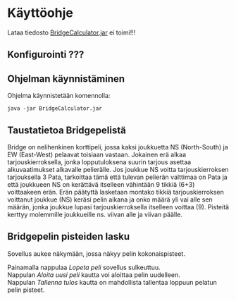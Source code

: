 # Käyttöohje

Lataa tiedosto [BridgeCalculator.jar](./BridgeCalcularor.jar)  ei toimi!!!

## Konfigurointi ???

## Ohjelman käynnistäminen 

Ohjelma käynnistetään komennolla:

```
java -jar BridgeCalculator.jar
```

## Taustatietoa Bridgepelistä
Bridge on nelihenkinen korttipeli, jossa kaksi joukkuetta NS (North-South) ja EW (East-West) pelaavat toisiaan vastaan. Jokainen erä alkaa tarjouskierroksella, jonka lopputuloksena suurin tarjous asettaa alkuvaatimukset alkavalle pelierälle. Jos joukkue NS voitta tarjouskierroksen tarjouksella 3 Pata, tarkoittaa tämä että tulevan pelierän valttimaa on Pata ja että joukkueen NS on kerättävä itselleen vähintään 9 tikkiä (6+3) voittaakeen erän. Erän päätyttä lasketaan montako tikkiä tarjouskierroksen voittanut joukkue (NS) keräsi pelin aikana ja onko määrä yli vai alle sen määrän, jonka joukkue lupasi tarjouskierroksella itselleen voittaa (9). Pisteitä kerttyy molemmille joukkueille ns. viivan alle ja viivan päälle. 




## Bridgepelin pisteiden lasku

Sovellus aukee näkymään, jossa näkyy pelin kokonaispisteet.


Painamalla nappulaa *Lopeta peli* sovellus sulkeuttuu.   
Nappulan *Aloita uusi peli* kautta voi aloittaa pelin uudelleen.  
Nappulan *Tallenna tulos* kautta on mahdollista tallentaa loppuun pelatun pelin pisteet.



